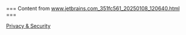=== Content from www.jetbrains.com_351fc561_20250108_120640.html ===


[Privacy & Security](/privacy-security/)


